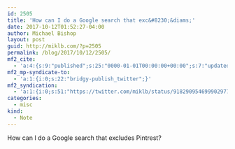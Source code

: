 ```yaml
---
id: 2505
title: 'How can I do a Google search that exc&#8230;&diams;'
date: 2017-10-12T01:52:27-04:00
author: Michael Bishop
layout: post
guid: http://miklb.com/?p=2505
permalink: /blog/2017/10/12/2505/
mf2_cite:
  - 'a:4:{s:9:"published";s:25:"0000-01-01T00:00:00+00:00";s:7:"updated";s:25:"0000-01-01T00:00:00+00:00";s:8:"category";a:1:{i:0;s:0:"";}s:6:"author";a:0:{}}'
mf2_mp-syndicate-to:
  - 'a:1:{i:0;s:22:"bridgy-publish_twitter";}'
mf2_syndication:
  - 'a:1:{i:0;s:51:"https://twitter.com/miklb/status/918290954699902977";}'
categories:
  - misc
kind:
  - Note
---
```

How can I do a Google search that excludes Pintrest? 